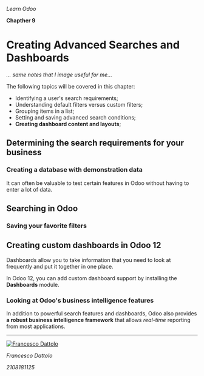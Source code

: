 *Learn Odoo*

**Chapther 9**

# Creating Advanced Searches and Dashboards

*... same notes that I image useful for me...*

The following topics will be covered in this chapter:
- Identifying a user's search requirements;
- Understanding default filters versus custom filters;
- Grouping items in a list;
- Setting and saving advanced search conditions;
- **Creating dashboard content and layouts**;

## Determining the search requirements for your business

### Creating a database with demonstration data

It can often be valuable to test certain features in Odoo without having to enter a lot of data.

## Searching in Odoo

### Saving your favorite filters

## Creating custom dashboards in Odoo 12

Dashboards allow you to take information that you need to look at frequently and put it together in one place.

In Odoo 12, you can add custom dashboard support by installing the **Dashboards** module.

### Looking at Odoo's business intelligence features

In addition to powerful search features and dashboards, Odoo also provides **a robust business intelligence framework** that allows *real-time* reporting from most applications.


---

[![Francesco Dattolo](https://i0.wp.com/www.francescodattolo.it/wp-content/uploads/2019/09/cropped-francescodattolo-free_hand-logo-1.png)](https://francescodattolo.it)

*Francesco Dattolo*

*2108181125*